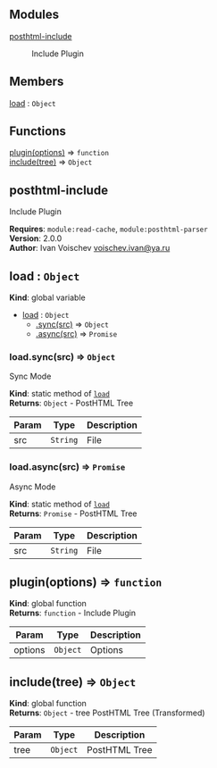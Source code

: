 ## Modules

<dl>
<dt><a href="#module_posthtml-include">posthtml-include</a></dt>
<dd><p>Include Plugin</p>
</dd>
</dl>

## Members

<dl>
<dt><a href="#load">load</a> : <code>Object</code></dt>
<dd></dd>
</dl>

## Functions

<dl>
<dt><a href="#plugin">plugin(options)</a> ⇒ <code>function</code></dt>
<dd></dd>
<dt><a href="#include">include(tree)</a> ⇒ <code>Object</code></dt>
<dd></dd>
</dl>

<a name="module_posthtml-include"></a>

## posthtml-include
Include Plugin

**Requires**: <code>module:read-cache</code>, <code>module:posthtml-parser</code>  
**Version**: 2.0.0  
**Author**: Ivan Voischev <voischev.ivan@ya.ru>  
<a name="load"></a>

## load : <code>Object</code>
**Kind**: global variable  

* [load](#load) : <code>Object</code>
    * [.sync(src)](#load.sync) ⇒ <code>Object</code>
    * [.async(src)](#load.async) ⇒ <code>Promise</code>

<a name="load.sync"></a>

### load.sync(src) ⇒ <code>Object</code>
Sync Mode

**Kind**: static method of [<code>load</code>](#load)  
**Returns**: <code>Object</code> - PostHTML Tree  

| Param | Type | Description |
| --- | --- | --- |
| src | <code>String</code> | File |

<a name="load.async"></a>

### load.async(src) ⇒ <code>Promise</code>
Async Mode

**Kind**: static method of [<code>load</code>](#load)  
**Returns**: <code>Promise</code> - PostHTML Tree  

| Param | Type | Description |
| --- | --- | --- |
| src | <code>String</code> | File |

<a name="plugin"></a>

## plugin(options) ⇒ <code>function</code>
**Kind**: global function  
**Returns**: <code>function</code> - Include Plugin  

| Param | Type | Description |
| --- | --- | --- |
| options | <code>Object</code> | Options |

<a name="include"></a>

## include(tree) ⇒ <code>Object</code>
**Kind**: global function  
**Returns**: <code>Object</code> - tree  PostHTML Tree (Transformed)  

| Param | Type | Description |
| --- | --- | --- |
| tree | <code>Object</code> | PostHTML Tree |

